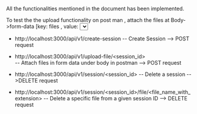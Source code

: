  All the functionalities mentioned in the document has been implemented.

 To test the the upload functionality on post man , attach the files at Body->form-data [key: files , value: <select files>] 

- http://localhost:3000/api/v1/create-session 
    -- Create Session --> POST request

- http://localhost:3000/api/v1/upload-file/<session_id>  
    -- Attach files in form data under body in postman  --> POST request 

- http://localhost:3000/api/v1/session/<session_id> 
    -- Delete a session -->DELETE request

- http://localhost:3000/api/v1/session/<session_id>/file/<file_name_with_extension>
    -- Delete a specific file from a given session ID --> DELETE request
